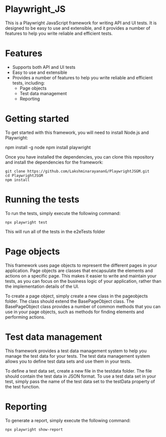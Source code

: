 # Playwright_JS
This is a Playwright JavaScript framework for writing API and UI tests. It is designed to be easy to use and extensible, and it provides a number of features to help you write reliable and efficient tests.

# Features
* Supports both API and UI tests
* Easy to use and extensible
* Provides a number of features to help you write reliable and efficient tests, including:
    * Page objects
    * Test data management
    * Reporting

# Getting started

To get started with this framework, you will need to install Node.js and Playwright:

npm install -g node
npm install playwright

Once you have installed the dependencies, you can clone this repository and install the dependencies for the framework:

```
git clone https://github.com/LakshminarayananG/PlaywrightJSGM.git
cd PlaywrightJSGM
npm install
```

# Running the tests
To run the tests, simply execute the following command:

```
npx playwright test 
```

This will run all of the tests in the e2eTests folder

# Page objects
This framework uses page objects to represent the different pages in your application. Page objects are classes that encapsulate the elements and actions on a specific page. This makes it easier to write and maintain your tests, as you can focus on the business logic of your application, rather than the implementation details of the UI.

To create a page object, simply create a new class in the pageobjects folder. The class should extend the BasePageObject class. The BasePageObject class provides a number of common methods that you can use in your page objects, such as methods for finding elements and performing actions.

# Test data management
This framework provides a test data management system to help you manage the test data for your tests. The test data management system allows you to define test data sets and use them in your tests.

To define a test data set, create a new file in the testdata folder. The file should contain the test data in JSON format. To use a test data set in your test, simply pass the name of the test data set to the testData property of the test function.

# Reporting
To generate a report, simply execute the following command:

```
npx playwright show-report
```
